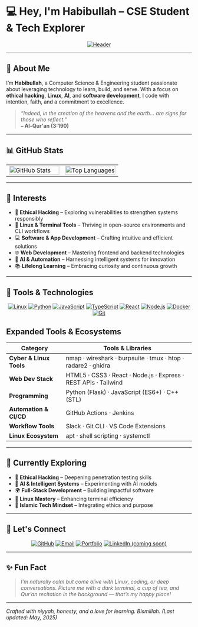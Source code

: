 # 💻 Hey, I'm Habibullah – CSE Student & Tech Explorer

<p align="center">
  <a href="https://github.com/md8-habibullah">
    <img src="https://capsule-render.vercel.app/api?type=transparent&color=0:1e1e2e,100:4d4dff&height=230&section=header&text=HABIBULLAH+🚀&fontSize=68&fontColor=ffffff&animation=fadeIn&desc=Computer+Science&descSize=18&descAlignY=75" alt="Header" />
  </a>
</p>

---

## 🌌 About Me

I’m **Habibullah**, a Computer Science & Engineering student passionate about leveraging technology to learn, build, and serve. With a focus on **ethical hacking**, **Linux**, **AI**, and **software development**, I code with intention, faith, and a commitment to excellence.

> _“Indeed, in the creation of the heavens and the earth… are signs for those who reflect.”_  
> **– Al-Qur'an (3:190)**

---

## 📊 GitHub Stats

<table align="center">
  <tr>
    <td width="50%">
      <a href="https://github.com/md8-habibullah">
        <img src="https://github-readme-stats.vercel.app/api?username=md8-habibullah&show_icons=true&theme=dracula&hide_border=true" alt="GitHub Stats" width="100%" />
      </a>
    </td>
    <td width="50%">
      <a href="https://github.com/md8-habibullah">
        <img src="https://github-readme-stats.vercel.app/api/top-langs/?username=md8-habibullah&theme=dracula&hide_border=true" alt="Top Languages" width="100%" />
      </a>
    </td>
  </tr>
</table>

---

## 🧠 Interests

- 🔐 **Ethical Hacking** – Exploring vulnerabilities to strengthen systems responsibly
- 🐧 **Linux & Terminal Tools** – Thriving in open-source environments and CLI workflows
- 💻 **Software & App Development** – Crafting intuitive and efficient solutions
- 🌐 **Web Development** – Mastering frontend and backend technologies
- 🤖 **AI & Automation** – Harnessing intelligent systems for innovation
- 📚 **Lifelong Learning** – Embracing curiosity and continuous growth

---

## 🔧 Tools & Technologies

<p align="center">
  <a href="https://www.linux.org/"><img src="https://img.shields.io/badge/Linux-000000?style=for-the-badge&logo=linux&logoColor=60a5fa" alt="Linux" /></a>
  <a href="https://www.python.org/"><img src="https://img.shields.io/badge/Python-3670A0?style=for-the-badge&logo=python&logoColor=60a5fa" alt="Python" /></a>
  <a href="https://developer.mozilla.org/en-US/docs/Web/JavaScript"><img src="https://img.shields.io/badge/JavaScript-F7DF1E?style=for-the-badge&logo=javascript&logoColor=3b82f6" alt="JavaScript" /></a>
  <a href="https://www.typescriptlang.org/"><img src="https://img.shields.io/badge/TypeScript-007ACC?style=for-the-badge&logo=typescript&logoColor=60a5fa" alt="TypeScript" /></a>
  <a href="https://reactjs.org/"><img src="https://img.shields.io/badge/React-20232A?style=for-the-badge&logo=react&logoColor=61DAFB" alt="React" /></a>
  <a href="https://nodejs.org/"><img src="https://img.shields.io/badge/Node.js-339933?style=for-the-badge&logo=nodedotjs&logoColor=60a5fa" alt="Node.js" /></a>
  <a href="https://www.docker.com/"><img src="https://img.shields.io/badge/Docker-0db7ed?style=for-the-badge&logo=docker&logoColor=3b82f6" alt="Docker" /></a>
  <a href="https://git-scm.com/"><img src="https://img.shields.io/badge/Git-F05032?style=for-the-badge&logo=git&logoColor=60a5fa" alt="Git" /></a>
</p>

## Expanded Tools & Ecosystems

| Category                | Tools & Libraries                                               |
| ----------------------- | --------------------------------------------------------------- |
| **Cyber & Linux Tools** | nmap · wireshark · burpsuite · tmux · htop · radare2 · ghidra   |
| **Web Dev Stack**       | HTML5 · CSS3 · React · Node.js · Express · REST APIs · Tailwind |
| **Programming**         | Python (Flask) · JavaScript (ES6+) · C++ (STL)                  |
| **Automation & CI/CD**  | GitHub Actions · Jenkins                                        |
| **Workflow Tools**      | Slack · Git CLI · VS Code Extensions                            |
| **Linux Ecosystem**     | apt · shell scripting · systemctl                               |

---

## 🌱 Currently Exploring

- 🔎 **Ethical Hacking** – Deepening penetration testing skills
- 🧠 **AI & Intelligent Systems** – Experimenting with AI models
- 🌍 **Full-Stack Development** – Building impactful software
- 🧰 **Linux Mastery** – Enhancing terminal efficiency
- 🤝 **Islamic Tech Mindset** – Integrating ethics and purpose

---

## 📡 Let's Connect

<p align="center">
  <a href="https://github.com/md8-habibullah"><img src="https://img.shields.io/badge/GitHub-181717?style=for-the-badge&logo=github&logoColor=60a5fa" alt="GitHub" /></a>
  <a href="mailto:md8.habibullah@gmail.com"><img src="https://img.shields.io/badge/Email-c14438?style=for-the-badge&logo=gmail&logoColor=60a5fa" alt="Email" /></a>
  <a href="https://md8-habibullah.netlify.app/"><img src="https://img.shields.io/badge/Portfolio-3b82f6?style=for-the-badge&logo=internet-explorer&logoColor=white" alt="Portfolio" /></a>
  <a href="#"><img src="https://img.shields.io/badge/LinkedIn-Coming%20Soon-0077B5?style=for-the-badge&logo=linkedin&logoColor=white" alt="LinkedIn (coming soon)" /></a>
</p>

---

## ✨ Fun Fact

> _I’m naturally calm but come alive with Linux, coding, or deep conversations. Picture me with a dark terminal, a cup of tea, and Qur’an recitation in the background — that’s my happy place!_

---

_Crafted with niyyah, honesty, and a love for learning. Bismillah. (Last updated: May, 2025)_
